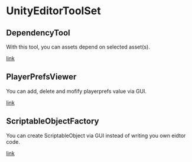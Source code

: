 # UnityEditorToolSet

## DependencyTool
With this tool, you can assets depend on selected asset(s).

[link](https://github.com/tnqiang/UnityDependencyTools)

## PlayerPrefsViewer
You can add, delete and mofify playerprefs value via GUI.

[link](https://github.com/tnqiang/UnityEditorToolSet/tree/master/Assets/Standard%20Assets/Editor/PlayerPrefsViewer)

## ScriptableObjectFactory
You can create ScriptableObject via GUI instead of writing you own eidtor code.

[link](https://github.com/tnqiang/ScriptableObjectFactory)
